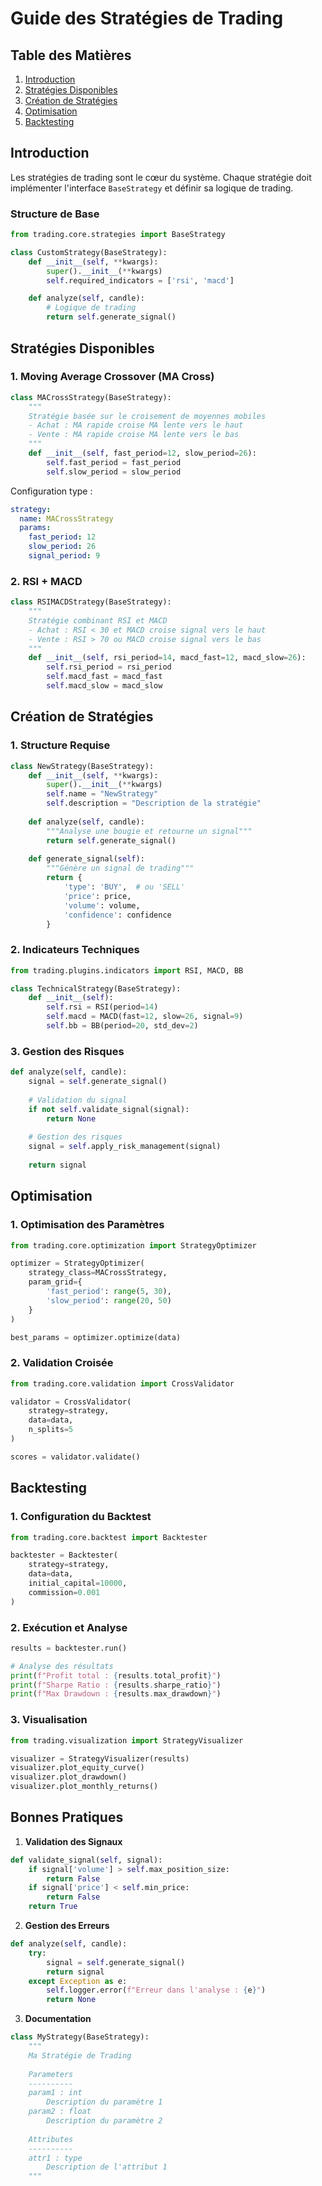 # Guide des Stratégies de Trading

## Table des Matières
1. [Introduction](#introduction)
2. [Stratégies Disponibles](#strategies)
3. [Création de Stratégies](#creation)
4. [Optimisation](#optimization)
5. [Backtesting](#backtesting)

## Introduction <a name="introduction"></a>

Les stratégies de trading sont le cœur du système. Chaque stratégie doit implémenter l'interface `BaseStrategy` et définir sa logique de trading.

### Structure de Base
```python
from trading.core.strategies import BaseStrategy

class CustomStrategy(BaseStrategy):
    def __init__(self, **kwargs):
        super().__init__(**kwargs)
        self.required_indicators = ['rsi', 'macd']

    def analyze(self, candle):
        # Logique de trading
        return self.generate_signal()
```

## Stratégies Disponibles <a name="strategies"></a>

### 1. Moving Average Crossover (MA Cross)
```python
class MACrossStrategy(BaseStrategy):
    """
    Stratégie basée sur le croisement de moyennes mobiles
    - Achat : MA rapide croise MA lente vers le haut
    - Vente : MA rapide croise MA lente vers le bas
    """
    def __init__(self, fast_period=12, slow_period=26):
        self.fast_period = fast_period
        self.slow_period = slow_period
```

Configuration type :
```yaml
strategy:
  name: MACrossStrategy
  params:
    fast_period: 12
    slow_period: 26
    signal_period: 9
```

### 2. RSI + MACD
```python
class RSIMACDStrategy(BaseStrategy):
    """
    Stratégie combinant RSI et MACD
    - Achat : RSI < 30 et MACD croise signal vers le haut
    - Vente : RSI > 70 ou MACD croise signal vers le bas
    """
    def __init__(self, rsi_period=14, macd_fast=12, macd_slow=26):
        self.rsi_period = rsi_period
        self.macd_fast = macd_fast
        self.macd_slow = macd_slow
```

## Création de Stratégies <a name="creation"></a>

### 1. Structure Requise
```python
class NewStrategy(BaseStrategy):
    def __init__(self, **kwargs):
        super().__init__(**kwargs)
        self.name = "NewStrategy"
        self.description = "Description de la stratégie"
        
    def analyze(self, candle):
        """Analyse une bougie et retourne un signal"""
        return self.generate_signal()
        
    def generate_signal(self):
        """Génère un signal de trading"""
        return {
            'type': 'BUY',  # ou 'SELL'
            'price': price,
            'volume': volume,
            'confidence': confidence
        }
```

### 2. Indicateurs Techniques
```python
from trading.plugins.indicators import RSI, MACD, BB

class TechnicalStrategy(BaseStrategy):
    def __init__(self):
        self.rsi = RSI(period=14)
        self.macd = MACD(fast=12, slow=26, signal=9)
        self.bb = BB(period=20, std_dev=2)
```

### 3. Gestion des Risques
```python
def analyze(self, candle):
    signal = self.generate_signal()
    
    # Validation du signal
    if not self.validate_signal(signal):
        return None
        
    # Gestion des risques
    signal = self.apply_risk_management(signal)
    
    return signal
```

## Optimisation <a name="optimization"></a>

### 1. Optimisation des Paramètres
```python
from trading.core.optimization import StrategyOptimizer

optimizer = StrategyOptimizer(
    strategy_class=MACrossStrategy,
    param_grid={
        'fast_period': range(5, 30),
        'slow_period': range(20, 50)
    }
)

best_params = optimizer.optimize(data)
```

### 2. Validation Croisée
```python
from trading.core.validation import CrossValidator

validator = CrossValidator(
    strategy=strategy,
    data=data,
    n_splits=5
)

scores = validator.validate()
```

## Backtesting <a name="backtesting"></a>

### 1. Configuration du Backtest
```python
from trading.core.backtest import Backtester

backtester = Backtester(
    strategy=strategy,
    data=data,
    initial_capital=10000,
    commission=0.001
)
```

### 2. Exécution et Analyse
```python
results = backtester.run()

# Analyse des résultats
print(f"Profit total : {results.total_profit}")
print(f"Sharpe Ratio : {results.sharpe_ratio}")
print(f"Max Drawdown : {results.max_drawdown}")
```

### 3. Visualisation
```python
from trading.visualization import StrategyVisualizer

visualizer = StrategyVisualizer(results)
visualizer.plot_equity_curve()
visualizer.plot_drawdown()
visualizer.plot_monthly_returns()
```

## Bonnes Pratiques

1. **Validation des Signaux**
```python
def validate_signal(self, signal):
    if signal['volume'] > self.max_position_size:
        return False
    if signal['price'] < self.min_price:
        return False
    return True
```

2. **Gestion des Erreurs**
```python
def analyze(self, candle):
    try:
        signal = self.generate_signal()
        return signal
    except Exception as e:
        self.logger.error(f"Erreur dans l'analyse : {e}")
        return None
```

3. **Documentation**
```python
class MyStrategy(BaseStrategy):
    """
    Ma Stratégie de Trading
    
    Parameters
    ----------
    param1 : int
        Description du paramètre 1
    param2 : float
        Description du paramètre 2
        
    Attributes
    ----------
    attr1 : type
        Description de l'attribut 1
    """
```